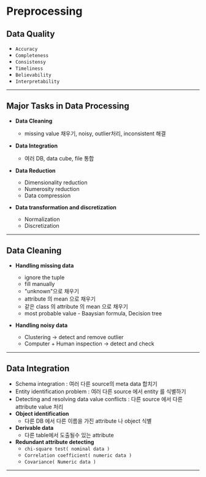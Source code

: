 # Preprocessing 
## Data Quality
  * ```Accuracy```
  * ```Completeness```
  * ```Consistensy```
  * ```Timeliness```
  * ```Believability```
  * ```Interpretability```

---

## Major Tasks in Data Processing
  * **Data Cleaning**
    * missing value 채우기, noisy, outlier처리, inconsistent 해결  
    
  * **Data Integration**
    * 여러 DB, data cube, file 통합
    
  * **Data Reduction**
    * Dimensionality reduction
    * Numerosity reduction
    * Data compression
    
  * **Data transformation and discretization**
    * Normalization
    * Discretization
  
---

## Data Cleaning
  * **Handling missing data**
     * ignore the tuple
     * fill manually
     * \"unknown\"으로 채우기
     * attribute 의 mean 으로 채우기
     * 같은 class 의 attribute 의 mean 으로 채우기
     * most probable value - Baaysian formula, Decision tree
     
  * **Handling noisy data**
     * Clustering -> detect and remove outlier 
     * Computer \+ Human inspection -> detect and check
     
---
## Data Integration
  * Schema integration : 여러 다른 source의 meta data 합치기
  * Entity identification problem : 여러 다른 source 에서 entity 를 식별하기
  * Detecting and resolving data value conflicts : 다른 source 에서 다른 attribute value 처리
  * **Object identification**
    * 다른 DB 에서 다른 이름을 가진 attribute 나 object 식별
  * **Derivable data**
    * 다른 table에서 도출될수 있는 attribute
  * **Redundant attribute detecting**
    * ```chi-square test( nominal data )```  
    * ```Correlation coefficient( numeric data )```
    * ```Covariance( Numeric data )```

---
